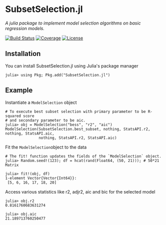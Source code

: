 # SubsetSelection.jl
*A julia package to implement model selection algorithms on basic regression models.*

[![Build Status](https://ci.appveyor.com/api/projects/status/github/waitasecant/SubsetSelection.jl?svg=true)](https://ci.appveyor.com/project/waitasecant/subsetselection-jl)
[![Coverage](https://codecov.io/gh/waitasecant/SubsetSelection.jl/branch/main/graph/badge.svg?token=CWQH7S8IGZ)](https://codecov.io/gh/waitasecant/SubsetSelection.jl)
[![License](https://img.shields.io/github/license/waitasecant/SubsetSelection.jl)](LICENSE)

## Installation

You can install SubsetSelection.jl using Julia's package manager
```julia-repl
julia> using Pkg; Pkg.add("SubsetSelection.jl")
```
## Example

Instantiate a `ModelSelection` object
```julia-repl
# To execute best subset selection with primary parameter to be R-squared score  
# and secondary parameter to be aic.
julia> obj = ModelSelection("bess", "r2", "aic")
ModelSelection(SubsetSelection.best_subset, nothing, StatsAPI.r2, nothing, StatsAPI.aic,
               nothing, StatsAPI.r2, StatsAPI.aic)
```
Fit the `ModelSelection`object to the data
```julia-repl
# The fit! function updates the fields of the `ModelSelection` object.
julia> Random.seed!(123); df = hcat(rand(Float64, (50, 21))); # 50*21 Matrix

julia> fit!(obj, df)
1-element Vector{Vector{Int64}}:
 [5, 6, 16, 17, 18, 20]
```
Access various statistics like r2, adjr2, aic and bic for the selected model
```julia-repl
julia> obj.r2
0.8161760683631274

julia> obj.aic
21.189713760250477
```
